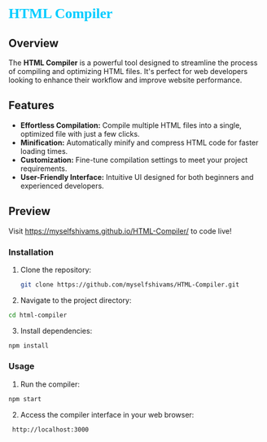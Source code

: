 # <span style="font-family:Papyrus; color: #00ccff;">HTML Compiler</span>

## Overview

The **HTML Compiler** is a powerful tool designed to streamline the process of compiling and optimizing HTML files. It's perfect for web developers looking to enhance their workflow and improve website performance.

## Features

- **Effortless Compilation:** Compile multiple HTML files into a single, optimized file with just a few clicks.
- **Minification:** Automatically minify and compress HTML code for faster loading times.
- **Customization:** Fine-tune compilation settings to meet your project requirements.
- **User-Friendly Interface:** Intuitive UI designed for both beginners and experienced developers.

## Preview

Visit https://myselfshivams.github.io/HTML-Compiler/ to code live!

### Installation

1. Clone the repository:

   ```bash
   git clone https://github.com/myselfshivams/HTML-Compiler.git


2. Navigate to the project directory:

  ```bash
  cd html-compiler
```

3. Install dependencies:

  ```bash
  npm install
```

### Usage

1. Run the compiler:
```bash
npm start
```

2. Access the compiler interface in your web browser:
```bash
 http://localhost:3000
```




 
